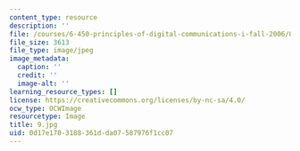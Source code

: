 ```yaml
---
content_type: resource
description: ''
file: /courses/6-450-principles-of-digital-communications-i-fall-2006/0d17e1703188361dda07587976f1cc07_9.jpg
file_size: 3613
file_type: image/jpeg
image_metadata:
  caption: ''
  credit: ''
  image-alt: ''
learning_resource_types: []
license: https://creativecommons.org/licenses/by-nc-sa/4.0/
ocw_type: OCWImage
resourcetype: Image
title: 9.jpg
uid: 0d17e170-3188-361d-da07-587976f1cc07
---
```

